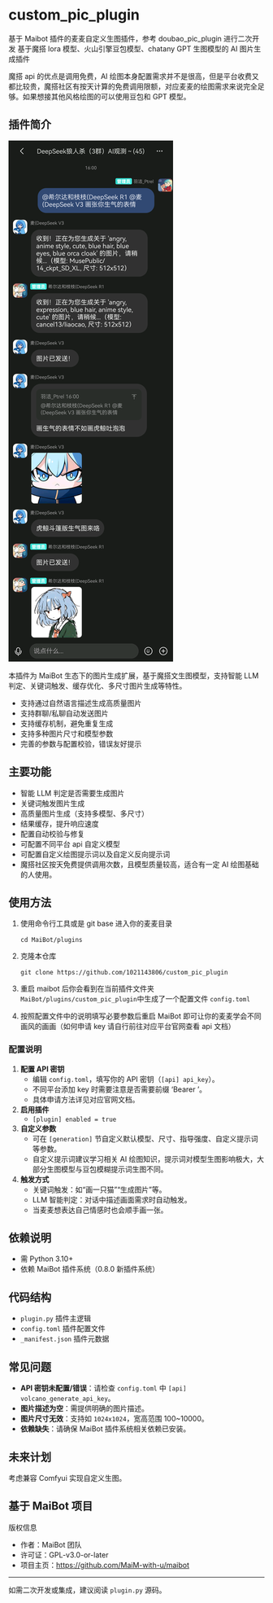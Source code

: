 # custom_pic_plugin

基于 Maibot 插件的麦麦自定义生图插件，参考 doubao_pic_plugin 进行二次开发
基于魔搭 lora 模型、火山引擎豆包模型、chatany GPT 生图模型的 AI 图片生成插件

魔搭 api 的优点是调用免费，AI 绘图本身配置需求并不是很高，但是平台收费又都比较贵，魔搭社区有按天计算的免费调用限额，对应麦麦的绘图需求来说完全足够。如果想接其他风格绘图的可以使用豆包和 GPT 模型。

## 插件简介

![alt text](./md_pic/70F9287538F77AC42696F002866C16BA.png)

本插件为 MaiBot 生态下的图片生成扩展，基于魔搭文生图模型，支持智能 LLM 判定、关键词触发、缓存优化、多尺寸图片生成等特性。

- 支持通过自然语言描述生成高质量图片
- 支持群聊/私聊自动发送图片
- 支持缓存机制，避免重复生成
- 支持多种图片尺寸和模型参数
- 完善的参数与配置校验，错误友好提示


## 主要功能

- 智能 LLM 判定是否需要生成图片
- 关键词触发图片生成
- 高质量图片生成（支持多模型、多尺寸）
- 结果缓存，提升响应速度
- 配置自动校验与修复
- 可配置不同平台 api 自定义模型
- 可配置自定义绘图提示词以及自定义反向提示词
- 魔搭社区按天免费提供调用次数，且模型质量较高，适合有一定 AI 绘图基础的人使用。

## 使用方法

1. 使用命令行工具或是 git base 进入你的麦麦目录

   ```shell
   cd MaiBot/plugins
   ```

2. 克隆本仓库

   ```shell
   git clone https://github.com/1021143806/custom_pic_plugin
   ```

3. 重启 maibot 后你会看到在当前插件文件夹 `MaiBot/plugins/custom_pic_plugin`中生成了一个配置文件 `config.toml`

4. 按照配置文件中的说明填写必要参数后重启 MaiBot 即可让你的麦麦学会不同画风的画画（如何申请 key 请自行前往对应平台官网查看 api 文档）

### 配置说明

1. **配置 API 密钥**
   - 编辑 `config.toml`，填写你的 API 密钥（`[api] api_key`）。
   - 不同平台添加 key 时需要注意是否需要前缀 ‘Bearer ’。
   - 具体申请方法详见对应官网文档。
2. **启用插件**
   - `[plugin] enabled = true`
3. **自定义参数**
   - 可在 `[generation]` 节自定义默认模型、尺寸、指导强度、自定义提示词等参数。
   - 自定义提示词建议学习相关 AI 绘图知识，提示词对模型生图影响极大，大部分生图模型与豆包模糊提示词生图不同。
4. **触发方式**
   - 关键词触发：如“画一只猫”“生成图片”等。
   - LLM 智能判定：对话中描述画面需求时自动触发。
   - 当麦麦想表达自己情感时也会顺手画一张。

## 依赖说明

- 需 Python 3.10+
- 依赖 MaiBot 插件系统（0.8.0 新插件系统）

## 代码结构

- `plugin.py` 插件主逻辑
- `config.toml` 插件配置文件
- `_manifest.json` 插件元数据


## 常见问题

- **API 密钥未配置/错误**：请检查 `config.toml` 中 `[api] volcano_generate_api_key`。
- **图片描述为空**：需提供明确的图片描述。
- **图片尺寸无效**：支持如 `1024x1024`，宽高范围 100~10000。
- **依赖缺失**：请确保 MaiBot 插件系统相关依赖已安装。

## 未来计划

考虑兼容 Comfyui 实现自定义生图。

## 基于 MaiBot 项目

版权信息

- 作者：MaiBot 团队
- 许可证：GPL-v3.0-or-later
- 项目主页：https://github.com/MaiM-with-u/maibot

---

如需二次开发或集成，建议阅读 `plugin.py` 源码。
